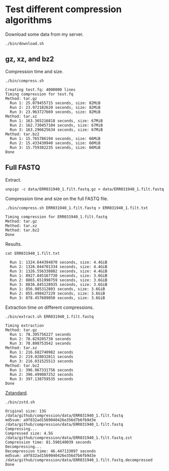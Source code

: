 # Test different compression algorithms

Download some data from my server.

```console
./bin/download.sh
```

## gz, xz, and bz2

Compression time and size.

```console
./bin/compress.sh
```
```
Creating test.fq: 4000000 lines
Timing compression for test.fq
Method: tar.gz
  Run 1: 25.079455715 seconds, size: 82MiB
  Run 2: 23.972182620 seconds, size: 82MiB
  Run 3: 23.963727669 seconds, size: 82MiB
Method: tar.xz
  Run 1: 163.365216818 seconds, size: 67MiB
  Run 2: 162.730457104 seconds, size: 67MiB
  Run 3: 163.296625634 seconds, size: 67MiB
Method: tar.bz2
  Run 1: 15.765786194 seconds, size: 66MiB
  Run 2: 15.433430940 seconds, size: 66MiB
  Run 3: 15.759382235 seconds, size: 66MiB
Done
```

## Full FASTQ

Extract.

```console
unpigz -c data/ERR031940_1.filt.fastq.gz > data/ERR031940_1.filt.fastq
```

Compression time and size on the full FASTQ file.

```console
./bin/compress.sh ERR031940_1.filt.fastq > ERR031940_1.filt.txt
```
```
Timing compression for ERR031940_1.filt.fastq
Method: tar.gz
Method: tar.xz
Method: tar.bz2
Done
```

Results.

```console
cat ERR031940_1.filt.txt
```
```
  Run 1: 1324.644394870 seconds, size: 4.4GiB
  Run 2: 1326.044701334 seconds, size: 4.4GiB
  Run 3: 1326.556338882 seconds, size: 4.4GiB
  Run 1: 8927.845167730 seconds, size: 3.6GiB
  Run 2: 8865.651998759 seconds, size: 3.6GiB
  Run 3: 8836.845128935 seconds, size: 3.6GiB
  Run 1: 856.985312803 seconds, size: 3.6GiB
  Run 2: 855.498427229 seconds, size: 3.6GiB
  Run 3: 878.457609050 seconds, size: 3.6GiB
```

Extraction time on different compressions.

```console
./bin/extract.sh ERR031940_1.filt.fastq
```
```
Timing extraction
Method: tar.gz
  Run 1: 78.395756227 seconds
  Run 2: 78.829205738 seconds
  Run 3: 78.898753542 seconds
Method: tar.xz
  Run 1: 216.682740982 seconds
  Run 2: 219.028032811 seconds
  Run 3: 216.031525513 seconds
Method: tar.bz2
  Run 1: 396.967331756 seconds
  Run 2: 396.499087252 seconds
  Run 3: 397.138759535 seconds
Done
```

[Zstandard](https://github.com/facebook/zstd).

```console
./bin/zstd.sh
```
```
Original size: 13G      /data/github/compression/data/ERR031940_1.filt.fastq
md5sum: a9f832ad1569040426e356d7b6fb9d3e  /data/github/compression/data/ERR031940_1.filt.fastq
Compressing...
Compressed size: 4.5G   /data/github/compression/data/ERR031940_1.filt.fastq.zst
Compression time: 81.590140039 seconds
Decompressing...
Decompression time: 46.447133097 seconds
md5sum: a9f832ad1569040426e356d7b6fb9d3e  /data/github/compression/data/ERR031940_1.filt.fastq.decompressed
Done
```
